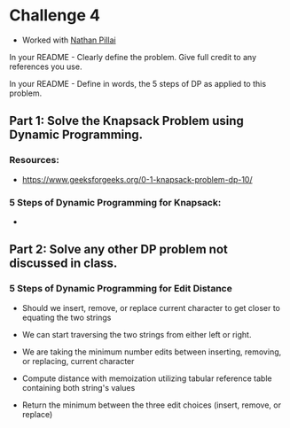 # Challenge 4
* Worked with [Nathan Pillai](https://github.com/natepill/Graph-Theory/tree/master/Challenges)

In your README - Clearly define the problem. Give full credit to any references you use.

In your README - Define in words, the 5 steps of DP as applied to this problem.

## Part 1: Solve the Knapsack Problem using Dynamic Programming.

### Resources:
* https://www.geeksforgeeks.org/0-1-knapsack-problem-dp-10/

### 5 Steps of Dynamic Programming for Knapsack:

*

## Part 2: Solve any other DP problem not discussed in class.

### 5 Steps of Dynamic Programming for Edit Distance
* Should we insert, remove, or replace current character to get closer to equating the two strings

* We can start traversing the two strings from either left or right.

* We are taking the minimum number edits between inserting, removing, or replacing, current character

* Compute distance with memoization utilizing tabular reference table containing both string's values

* Return the minimum between the three edit choices (insert, remove, or replace)

